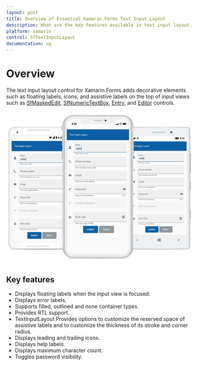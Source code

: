 ```yaml
---
layout: post
title: Overview of Essential Xamarin.Forms Text Input Layout
description: What are the key features available in text input layout.
platform: xamarin
control: SfTextInputLayout
documentation: ug
---
```


# Overview

The text input layout control for Xamarin.Forms adds decorative elements such as floating labels, icons, and assistive labels on the top of input views such as [SfMaskedEdit](https://www.syncfusion.com/xamarin-ui-controls/masked-input-text), [SfNumericTextBox](https://www.syncfusion.com/xamarin-ui-controls/numerictextbox), [Entry](https://docs.microsoft.com/en-us/xamarin/xamarin-forms/user-interface/text/entry), and [Editor](https://docs.microsoft.com/en-us/xamarin/xamarin-forms/user-interface/text/editor) controls.

![The customizable text input layout control for Xamarin.Forms](Overview_images/inputlayout_forms.png)

## Key features
* Displays floating labels when the input view is focused.
* Displays error labels.
* Supports filled, outlined and none container types.
* Provides RTL support.
* TextInputLayout Provides options to customize the reserved space of assistive labels and to customize the thickness of its stroke and corner radius.
* Displays leading and trailing icons.
* Displays help labels.
* Displays maximum character count.
* Toggles password visibility.